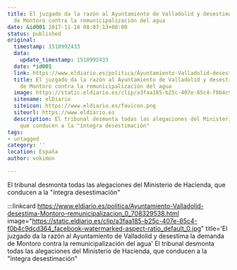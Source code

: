 ```yaml
---
title: El juzgado da la razón al Ayuntamiento de Valladolid y desestima la demanda
  de Montoro contra la remunicipalización del agua
date: &id001 2017-11-18 08:07:13+00:00
status: published
original:
  timestamp: 1510992433
  data:
    update_timestamp: 1510992433
  date: *id001
  link: https://www.eldiario.es/politica/Ayuntamiento-Valladolid-desestima-Montoro-remunicipalizacion_0_708329538.html
  title: El juzgado da la razón al Ayuntamiento de Valladolid y desestima la demanda
    de Montoro contra la remunicipalización del agua
  image: https://static.eldiario.es/clip/a3faa185-b25c-407e-85c4-f0b4c9dcd364_facebook-watermarked-aspect-ratio_default_0.jpg
  sitename: elDiario
  siteicon: https://www.eldiario.es/favicon.png
  siteurl: https://www.eldiario.es
  description: El tribunal desmonta todas las alegaciones del Ministerio de Hacienda,
    que conducen a la "íntegra desestimación"
tags:
- untagged
category: ''
location: España
author: vokimon

---
```

El tribunal desmonta todas las alegaciones del Ministerio de Hacienda, que conducen a la "íntegra desestimación"

:::linkcard https://www.eldiario.es/politica/Ayuntamiento-Valladolid-desestima-Montoro-remunicipalizacion_0_708329538.html image="https://static.eldiario.es/clip/a3faa185-b25c-407e-85c4-f0b4c9dcd364_facebook-watermarked-aspect-ratio_default_0.jpg" title='El juzgado da la razón al Ayuntamiento de Valladolid y desestima la demanda de Montoro contra la remunicipalización del agua'
    El tribunal desmonta todas las alegaciones del Ministerio de Hacienda, que conducen a la "íntegra desestimación"

